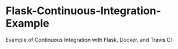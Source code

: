 # Flask-Continuous-Integration-Example
Example of Continuous Integration with Flask, Docker, and Travis CI
